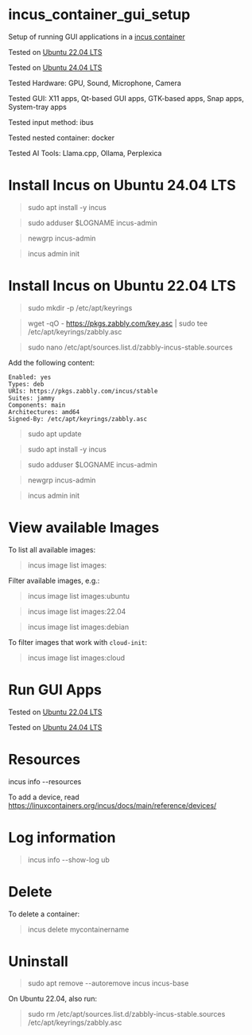 # incus_container_gui_setup

Setup of running GUI applications in a [incus container](https://linuxcontainers.org/incus/docs/main/)

Tested on [Ubuntu 22.04 LTS](https://github.com/eliranwong/incus_container_gui_setup/blob/main/ubuntu_22.04_LTS_tested.md)

Tested on [Ubuntu 24.04 LTS](https://github.com/eliranwong/incus_container_gui_setup/blob/main/ubuntu_24.04_LTS_tested.md)

Tested Hardware: GPU, Sound, Microphone, Camera

Tested GUI: X11 apps, Qt-based GUI apps, GTK-based apps, Snap apps, System-tray apps

Tested input method: ibus

Tested nested container: docker

Tested AI Tools: Llama.cpp, Ollama, Perplexica

# Install Incus on Ubuntu 24.04 LTS

> sudo apt install -y incus

> sudo adduser $LOGNAME incus-admin

> newgrp incus-admin

> incus admin init

# Install Incus on Ubuntu 22.04 LTS

> sudo mkdir -p /etc/apt/keyrings

> wget -qO - https://pkgs.zabbly.com/key.asc | sudo tee /etc/apt/keyrings/zabbly.asc

> sudo nano /etc/apt/sources.list.d/zabbly-incus-stable.sources

Add the following content:

```
Enabled: yes
Types: deb
URIs: https://pkgs.zabbly.com/incus/stable
Suites: jammy
Components: main
Architectures: amd64
Signed-By: /etc/apt/keyrings/zabbly.asc
```

> sudo apt update

> sudo apt install -y incus

> sudo adduser $LOGNAME incus-admin

> newgrp incus-admin

> incus admin init

# View available Images

To list all available images:

> incus image list images:

Filter available images, e.g.:

> incus image list images:ubuntu

> incus image list images:22.04

> incus image list images:debian

To filter images that work with ```cloud-init```:

> incus image list images:cloud

# Run GUI Apps

Tested on [Ubuntu 22.04 LTS](https://github.com/eliranwong/incus_container_gui_setup/blob/main/ubuntu_22.04_LTS_tested.md)

Tested on [Ubuntu 24.04 LTS](https://github.com/eliranwong/incus_container_gui_setup/blob/main/ubuntu_24.04_LTS_tested.md)

# Resources

incus info --resources

To add a device, read https://linuxcontainers.org/incus/docs/main/reference/devices/

# Log information

> incus info --show-log ub

# Delete

To delete a container:

> incus delete mycontainername

# Uninstall

> sudo apt remove --autoremove incus incus-base

On Ubuntu 22.04, also run:

> sudo rm /etc/apt/sources.list.d/zabbly-incus-stable.sources /etc/apt/keyrings/zabbly.asc
